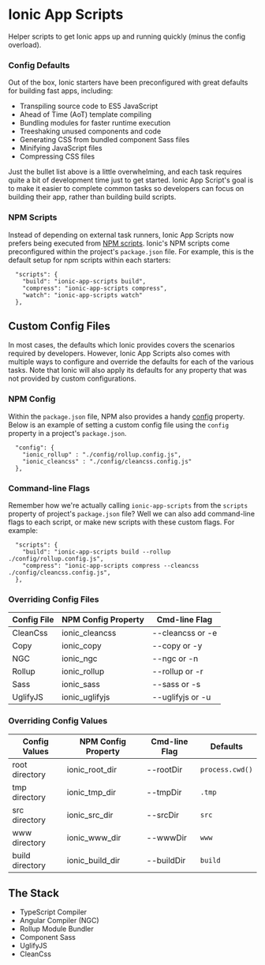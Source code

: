# Ionic App Scripts

Helper scripts to get Ionic apps up and running quickly (minus the config overload).


### Config Defaults

Out of the box, Ionic starters have been preconfigured with great defaults for building fast apps, including:

- Transpiling source code to ES5 JavaScript
- Ahead of Time (AoT) template compiling
- Bundling modules for faster runtime execution
- Treeshaking unused components and code
- Generating CSS from bundled component Sass files
- Minifying JavaScript files
- Compressing CSS files

Just the bullet list above is a little overwhelming, and each task requires quite a bit of development time just to get started. Ionic App Script's goal is to make it easier to complete common tasks so developers can focus on building their app, rather than building build scripts.


### NPM Scripts

Instead of depending on external task runners, Ionic App Scripts now prefers being executed from [NPM scripts](https://docs.npmjs.com/misc/scripts). Ionic's NPM scripts come preconfigured within the project's `package.json` file. For example, this is the default setup for npm scripts within each starters:

```
  "scripts": {
    "build": "ionic-app-scripts build",
    "compress": "ionic-app-scripts compress",
    "watch": "ionic-app-scripts watch"
  },
```


## Custom Config Files

In most cases, the defaults which Ionic provides covers the scenarios required by developers. However, Ionic App Scripts also comes with multiple ways to configure and override the defaults for each of the various tasks. Note that Ionic will also apply its defaults for any property that was not provided by custom configurations.

### NPM Config

Within the `package.json` file, NPM also provides a handy [config](https://docs.npmjs.com/misc/config#per-package-config-settings) property. Below is an example of setting a custom config file using the `config` property in a project's `package.json`.

```
  "config": {
    "ionic_rollup" : "./config/rollup.config.js",
    "ionic_cleancss" : "./config/cleancss.config.js"
  },
```

### Command-line Flags

Remember how we're actually calling `ionic-app-scripts` from the `scripts` property of project's `package.json` file? Well we can also add command-line flags to each script, or make new scripts with these custom flags. For example:

```
  "scripts": {
    "build": "ionic-app-scripts build --rollup ./config/rollup.config.js",
    "compress": "ionic-app-scripts compress --cleancss ./config/cleancss.config.js",
  },
```


### Overriding Config Files

| Config File | NPM Config Property | Cmd-line Flag    |
|-------------|---------------------|------------------|
| CleanCss    | ionic_cleancss      | --cleancss or -e |
| Copy        | ionic_copy          | --copy or -y     |
| NGC         | ionic_ngc           | --ngc or -n      |
| Rollup      | ionic_rollup        | --rollup or -r   |
| Sass        | ionic_sass          | --sass or -s     |
| UglifyJS    | ionic_uglifyjs      | --uglifyjs or -u |


### Overriding Config Values

| Config Values   | NPM Config Property | Cmd-line Flag | Defaults        |
|-----------------|---------------------|---------------|-----------------|
| root directory  | ionic_root_dir      | --rootDir     | `process.cwd()` |
| tmp directory   | ionic_tmp_dir       | --tmpDir      | `.tmp`          |
| src directory   | ionic_src_dir       | --srcDir      | `src`           |
| www directory   | ionic_www_dir       | --wwwDir      | `www`           |
| build directory | ionic_build_dir     | --buildDir    | `build`         |


## The Stack

- TypeScript Compiler
- Angular Compiler (NGC)
- Rollup Module Bundler
- Component Sass
- UglifyJS
- CleanCss

